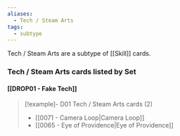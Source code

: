 ```yaml
---
aliases:
  - Tech / Steam Arts
tags:
  - subtype
---
```

Tech / Steam Arts are a subtype of [[Skill]] cards.


### Tech / Steam Arts cards listed by Set

#### [[DROP01 - Fake Tech]]  

> [!example]- D01 Tech / Steam Arts cards (2)
>  - [[0071 - Camera Loop|Camera Loop]]
>  - [[0065 - Eye of Providence|Eye of Providence]]